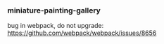### miniature-painting-gallery

bug in webpack, do not upgrade: https://github.com/webpack/webpack/issues/8656
